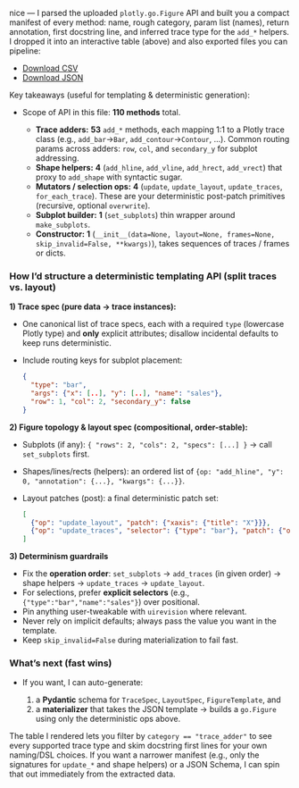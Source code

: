 nice — I parsed the uploaded `plotly.go.Figure` API and built you a compact manifest of every method: name, rough category, param list (names), return annotation, first docstring line, and inferred trace type for the `add_*` helpers. I dropped it into an interactive table (above) and also exported files you can pipeline:

* [Download CSV](sandbox:/mnt/data/plotly_figure_api_manifest.csv)
* [Download JSON](sandbox:/mnt/data/plotly_figure_api_manifest.json)

Key takeaways (useful for templating & deterministic generation):

* Scope of API in this file: **110 methods** total.

  * **Trace adders:** **53** `add_*` methods, each mapping 1:1 to a Plotly trace class (e.g., `add_bar`→`Bar`, `add_contour`→`Contour`, …). Common routing params across adders: `row`, `col`, and `secondary_y` for subplot addressing.
  * **Shape helpers:** **4** (`add_hline`, `add_vline`, `add_hrect`, `add_vrect`) that proxy to `add_shape` with syntactic sugar.
  * **Mutators / selection ops:** **4** (`update`, `update_layout`, `update_traces`, `for_each_trace`). These are your deterministic post-patch primitives (recursive, optional `overwrite`).
  * **Subplot builder:** **1** (`set_subplots`) thin wrapper around `make_subplots`.
  * **Constructor:** **1** (`__init__(data=None, layout=None, frames=None, skip_invalid=False, **kwargs)`), takes sequences of traces / frames or dicts.&#x20;

### How I’d structure a deterministic templating API (split traces vs. layout)

**1) Trace spec (pure data → trace instances):**

* One canonical list of trace specs, each with a required `type` (lowercase Plotly type) and **only** explicit attributes; disallow incidental defaults to keep runs deterministic.
* Include routing keys for subplot placement:

  ```json
  {
    "type": "bar",
    "args": {"x": [..], "y": [..], "name": "sales"},
    "row": 1, "col": 2, "secondary_y": false
  }
  ```

**2) Figure topology & layout spec (compositional, order-stable):**

* Subplots (if any): `{ "rows": 2, "cols": 2, "specs": [...] }` → call `set_subplots` first.
* Shapes/lines/rects (helpers): an ordered list of `{op: "add_hline", "y": 0, "annotation": {...}, "kwargs": {...}}`.
* Layout patches (post): a final deterministic patch set:

  ```json
  [
    {"op": "update_layout", "patch": {"xaxis": {"title": "X"}}},
    {"op": "update_traces", "selector": {"type": "bar"}, "patch": {"opacity": 0.8}}
  ]
  ```

**3) Determinism guardrails**

* Fix the **operation order**: `set_subplots` → `add_traces` (in given order) → shape helpers → `update_traces` → `update_layout`.
* For selections, prefer **explicit selectors** (e.g., `{"type":"bar","name":"sales"}`) over positional.
* Pin anything user-tweakable with `uirevision` where relevant.
* Never rely on implicit defaults; always pass the value you want in the template.
* Keep `skip_invalid=False` during materialization to fail fast.

### What’s next (fast wins)

* If you want, I can auto-generate:

  1. a **Pydantic** schema for `TraceSpec`, `LayoutSpec`, `FigureTemplate`, and
  2. a **materializer** that takes the JSON template → builds a `go.Figure` using only the deterministic ops above.

The table I rendered lets you filter by `category == "trace_adder"` to see every supported trace type and skim docstring first lines for your own naming/DSL choices. If you want a narrower manifest (e.g., only the signatures for `update_*` and shape helpers) or a JSON Schema, I can spin that out immediately from the extracted data.&#x20;
